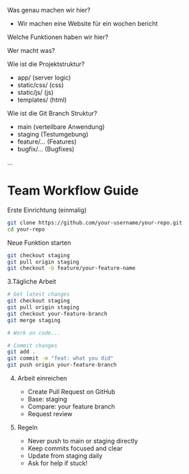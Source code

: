 Was genau machen wir hier?
- Wir machen eine Website für ein wochen bericht

Welche Funktionen haben wir hier?

Wer macht was?

Wie ist die Projektstruktur?
- app/ (server logic)
- static/css/ (css)
- static/js/ (js)
- templates/ (html)

Wie ist die Git Branch Struktur?
- main (verteilbare Anwendung)
- staging (Testumgebung)
- feature/... (Features)
- bugfix/... (Bugfixes)



...

# Team Workflow Guide

Erste Einrichtung (einmalig)
   ```bash
   git clone https://github.com/your-username/your-repo.git
   cd your-repo
   ```
Neue Funktion starten
   ```bash
   git checkout staging
   git pull origin staging
   git checkout -b feature/your-feature-name
   ```

3.Tägliche Arbeit
   ```bash
   # Get latest changes
   git checkout staging
   git pull origin staging
   git checkout your-feature-branch
   git merge staging

   # Work on code...

   # Commit changes
   git add .
   git commit -m "feat: what you did"
   git push origin your-feature-branch
   ```

4. Arbeit einreichen
   - Create Pull Request on GitHub
   - Base: staging
   - Compare: your feature branch
   - Request review

5. Regeln
   - Never push to main or staging directly
   - Keep commits focused and clear
   - Update from staging daily
   - Ask for help if stuck!
